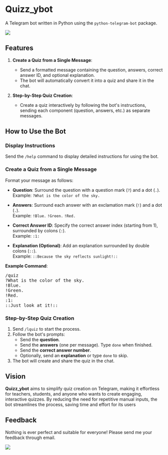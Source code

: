 # Quizz_ybot

A Telegram bot written in Python using the `python-telegram-bot` package.

<a href="https://t.me/quizz_ybot" target="_blank"><img src="https://img.shields.io/badge/-@quizz__ybot-0077B5?style=for-the-badge&logo=telegram&logoColor=white&logoSize=10&color=25A4E4"/></a>

## Features

1. **Create a Quiz from a Single Message**:
   - Send a formatted message containing the question, answers, correct answer ID, and optional explanation.
   - The bot will automatically convert it into a quiz and share it in the chat.

2. **Step-by-Step Quiz Creation**:
   - Create a quiz interactively by following the bot's instructions, sending each component (question, answers, etc.) as separate messages.

## How to Use the Bot

### Display Instructions
Send the `/help` command to display detailed instructions for using the bot.

### Create a Quiz from a Single Message
Format your message as follows:
- **Question**: Surround the question with a question mark (`?`) and a dot (`.`).  
  Example: `?What is the color of the sky.`

- **Answers**: Surround each answer with an exclamation mark (`!`) and a dot (`.`).  
  Example: `!Blue.` `!Green.` `!Red.`

- **Correct Answer ID**: Specify the correct answer index (starting from 1), surrounded by colons (`:`).  
  Example: `:1:`

- **Explanation (Optional)**: Add an explanation surrounded by double colons (`::`).  
  Example: `::Because the sky reflects sunlight!::`

**Example Command**:
<pre>
/quiz 
?What is the color of the sky. 
!Blue. 
!Green. 
!Red. 
:1: 
::Just look at it!::
</pre>


### Step-by-Step Quiz Creation
1. Send `/lquiz` to start the process.
2. Follow the bot's prompts:
   - Send the **question**.
   - Send the **answers** (one per message). Type `done` when finished.
   - Send the **correct answer number**.
   - Optionally, send an **explanation** or type `done` to skip.
3. The bot will create and share the quiz in the chat.

## Vision

**Quizz_ybot** aims to simplify quiz creation on Telegram, making it effortless for teachers, students, and anyone who wants to create engaging, interactive quizzes. By reducing the need for repetitive manual inputs, the bot streamlines the process, saving time and effort for its users

## Feedback

Nothing is ever perfect and suitable for everyone! Please send me your feedback through email.

<a href="fawal.salma@gmail.com" target="_blank"><img src="https://img.shields.io/badge/-fawal.salma-0077B5?style=for-the-badge&logo=Gmail&color=F3FDF3"/></a>
